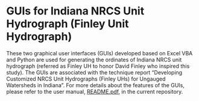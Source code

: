 # GUIs for Indiana NRCS Unit Hydrograph (Finley Unit Hydrograph)
These two graphical user interfaces (GUIs) developed based on Excel VBA and Python are used for generating the ordinates of Indiana NRCS unit hydrograph (referred as Finley UH to honor David Finley who inspired this study). The GUIs are associated with the technique report “Developing Customized NRCS Unit Hydrographs (Finley UHs) for Ungauged Watersheds in Indiana”. For more details about the features of the GUIs, please refer to the user manual, [README.pdf](https://github.com/huan1441/GUIs-for-Indiana-NRCS-Unit-Hydrograph/blob/main/README.pdf), in the current repository.
